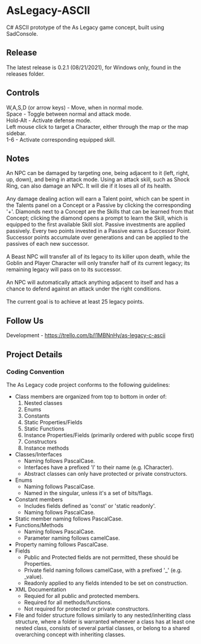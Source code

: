 # AsLegacy-ASCII #
C# ASCII prototype of the As Legacy game concept, built using SadConsole.

## Release ##
The latest release is 0.2.1 (08/21/2021), for Windows only, found in the releases folder.

## Controls ##
W,A,S,D (or arrow keys) - Move, when in normal mode.<br>
Space - Toggle between normal and attack mode.<br>
Hold-Alt - Activate defense mode.<br>
Left mouse click to target a Character, either through the map or the map sidebar.<br>
1-6 - Activate corresponding equipped skill.

## Notes ##
An NPC can be damaged by targeting one, being adjacent to it (left, right, up, down), and 
being in attack mode. Using an attack skill, such as Shock Ring, can also damage an NPC. 
It will die if it loses all of its health.<br>
<br>
Any damage dealing action will earn a Talent point, which can be spent in the Talents panel on 
a Concept or a Passive by clicking the corresponding '+'. Diamonds next to a Concept are the 
Skills that can be learned from that Concept; clicking the diamond opens a prompt to learn the 
Skill, which is equipped to the first available Skill slot. Passive investments 
are applied passively. Every two points invested in a Passive earns a Successor Point. 
Successor points accumulate over generations and can be applied to the passives of each 
new successor.<br>
<br>
A Beast NPC will transfer all of its legacy to its killer upon death, while the 
Goblin and Player Character will only transfer half of its current legacy; its remaining legacy 
will pass on to its successor.<br>
<br>
An NPC will automatically attack anything adjacent to itself and has a chance to defend against 
an attack under the right conditions.<br>
<br>
The current goal is to achieve at least 25 legacy points.

## Follow Us ##
Development - https://trello.com/b/l1MBNnHy/as-legacy-c-ascii

## Project Details ##
### Coding Convention ###
The As Legacy code project conforms to the following guidelines:
* Class members are organized from top to bottom in order of:
	1. Nested classes
	2. Enums
	3. Constants
	4. Static Properties/Fields
	5. Static Functions
	6. Instance Properties/Fields (primarily ordered with public scope first)
	7. Constructors
	8. Instance methods
* Classes/Interfaces
	* Naming follows PascalCase.
	* Interfaces have a prefixed 'I' to their name (e.g. ICharacter).
	* Abstract classes can only have protected or private constructors.
* Enums
	* Naming follows PascalCase.
	* Named in the singular, unless it's a set of bits/flags.
* Constant members
	* Includes fields defined as 'const' or 'static readonly'.
	* Naming follows PascalCase.
* Static member naming follows PascalCase.
* Functions/Methods
	* Naming follows PascalCase.
	* Parameter naming follows camelCase.
* Property naming follows PascalCase.
* Fields
	* Public and Protected fields are not permitted, these should be Properties.
	* Private field naming follows camelCase, with a prefixed '_' (e.g. _value).
	* Readonly applied to any fields intended to be set on construction.
* XML Documentation
	* Requied for all public and protected members.
	* Required for all methods/functions.
	* Not required for protected or private constructors.
* File and folder structure follows similarly to any nested/inheriting class structure, 
where a folder is warranted whenever a class has at least one nested class, consists of 
several partial classes, or belong to a shared overarching concept with inheriting classes.